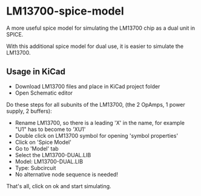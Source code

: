 # LM13700-spice-model
A more useful spice model for simulating the LM13700 chip as a dual unit in SPICE.

With this additional spice model for dual use, it is easier to simulate the LM13700. 
## Usage in KiCad

- Download LM13700 files and place in KiCad project folder
- Open Schematic editor

Do these steps for all subunits of the LM13700, (the 2 OpAmps, 1 power supply, 2 buffers):
- Rename LM13700, so there is a leading 'X' in the name, for example "U1" has to become to 'XU1'
- Double click on LM13700 symbol for opening 'symbol properties'
- Click on 'Spice Model'
- Go to 'Model' tab
- Select the LM13700-DUAL.LIB
- Model: LM13700-DUAL.LIB
- Type: Subcircuit
- No alternative node sequence is needed!

That's all, click on ok and start simulating.
